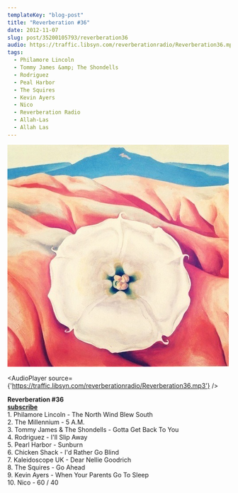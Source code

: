 ```yaml
---
templateKey: "blog-post"
title: "Reverberation #36"
date: 2012-11-07
slug: post/35200105793/reverberation36
audio: https://traffic.libsyn.com/reverberationradio/Reverberation36.mp3
tags:
  - Philamore Lincoln
  - Tommy James &amp; The Shondells
  - Rodriguez
  - Peal Harbor
  - The Squires
  - Kevin Ayers
  - Nico
  - Reverberation Radio
  - Allah-Las
  - Allah Las
---
```


![Reverberation #36](../images/bd3f3b3c0161d06f7f59caacb95678b0e4e731e304945e1cec6a4f0732a696b0.jpg)

<AudioPlayer source={'https://traffic.libsyn.com/reverberationradio/Reverberation36.mp3'} />

<p><strong>Reverberation #36<br /><strong><a href="https://itunes.apple.com/us/podcast/reverberation-radio/id520739212?ign-mpt=uo%3D4" title="subscribe" target="_blank">subscribe</a></strong><br /></strong>1. Philamore Lincoln - The North Wind Blew South<br />2. The Millennium - 5 A.M.<br />3. Tommy James &amp; The Shondells - Gotta Get Back To You<br />4. Rodriguez - I'll Slip Away<br />5. Pearl Harbor - Sunburn<br />6. Chicken Shack - I'd Rather Go Blind<br />7. Kaleidoscope UK - Dear Nellie Goodrich<br />8. The Squires - Go Ahead<br />9. Kevin Ayers - When Your Parents Go To Sleep<br />10. Nico - 60 / 40</p>
